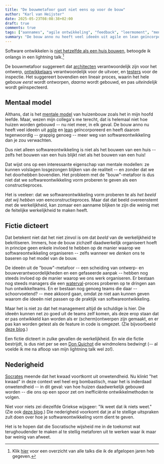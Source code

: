 ```yaml
---
title: "De bouwmetafoor gaat niet eens op voor de bouw"
author: "Karl van Heijster"
date: 2025-05-23T08:08:38+02:00
draft: true
comments: true
tags: ["aannames", "agile ontwikkeling", "feedback", "leermoment", "mentaal model", "presenteren"]
summary: "De bouw anno nu heeft veel ideeën uit agile en lean geïncorporeerd en heeft daarom tegenwoordig -- grappig genoeg -- meer weg van softwareontwikkeling dan je zou verwachten. Dus niet alleen softwareontwikkeling is niet als het bouwen van een huis -- zelfs het bouwen van een huis blijkt niet als het bouwen van een huis!"
---
```


Software ontwikkelen is [niet hetzelfde als een huis bouwen](/blog/25/03/de-bouwmetafoor/ "'De bouwmetafoor'"), betoogde ik onlangs in een lightning talk.[^1] 


De bouwmetafoor suggereert dat [architecten](/tags/software-architect-rol/ "Blogs met de tag 'software architect (rol)'") verantwoordelijk zijn voor het ontwerp, [ontwikkelaars](/tags/software-ontwikkelaar-rol/ "Blogs met de tag 'software ontwikkelaar (rol)'") verantwoordelijk voor de uitvoer, en [testers](/tags/tester-rol/ "Blogs met de tag 'tester (rol)'") voor de inspectie. Het suggereert bovendien een lineair proces, waarin het hele gebouw *eerst* wordt ontworpen, *daarna* wordt gebouwd, en pas *uiteindelijk* wordt geïnspecteerd.


## Mentaal model


Althans, dat is het [mentale model](/tags/mentaal-model/ "Blogs met de tag 'mentaal model'") van huizenbouw zoals het in mijn hoofd leefde. Maar, wezen mijn collega's me terecht, dat is helemaal niet hoe huizen worden gebouwd -- nu niet meer, in elk geval. De bouw anno nu heeft veel ideeën uit [agile](/tags/agile-ontwikkeling/ "Blogs met de tag 'agile ontwikkeling'") en [lean](https://nl.wikipedia.org/wiki/Lean_manufacturing "'Lean manufacturing', Wikipedia") geïncorporeerd en heeft daarom tegenwoordig -- grappig genoeg -- meer weg van softwareontwikkeling dan je zou verwachten.


Dus niet alleen softwareontwikkeling is niet als het bouwen van een huis -- zelfs het bouwen van een huis blijkt niet als het bouwen van een huis!


Dat wijst ons op een interessante eigenschap van mentale modellen: ze kunnen volslagen losgezongen blijken van de realiteit -- en zonder dat we het doorhebben bovendien. Het probleem met de "bouw"-metafoor is dus niet dat we softwareontwikkeling vorm proberen te geven als een constructieproces. 


Het is veeleer: dat we softwareontwikkeling vorm proberen te als *het beeld dat wij hebben van* eenconstructieproces. Maar dat dat beeld overeenstemt met de werkelijkheid, kan zomaar een aanname blijken te zijn die weinig met de feitelijke werkelijkheid te maken heeft.


## Fictie dicteert


Dat betekent niet dat het niet zinvol is om dat *beeld* van de werkelijkheid te bekritiseren. Immers, hoe de bouw zichzelf daadwerkelijk organiseert hoeft in principe geen enkele invloed te hebben op de manier waarop we softwareontwikkeling organiseren -- zelfs wanneer we *denken* ons te baseren op het model van de bouw.


De ideeën uit de "bouw"-metafoor -- een scheiding van ontwerp- en bouwverantwoordelijkheden en een gefaseerde aanpak -- hebben nog steeds invloed op de manier waarop we ons werk organiseren. Er bestaan nog steeds managers die een [waterval](/tags/waterval/ "Blogs met de tag 'waterval'")-proces proberen op te dringen aan hun ontwikkelteams. En er bestaan nog genoeg teams die daar -- schoorvoetend? -- mee akkoord gaan, omdat ze niet aan kunnen geven waarom die ideeën niet passen op de praktijk van softwareontwikkeling. 


Maar het is niet zo dat het management altijd de schuldige is hier. Die ideeën kunnen net zo goed uit de teams zelf komen, als deze erop staan dat er pas ontwikkeld kan worden als er (scherm)ontwerpen zijn gemaakt, en er pas kan worden getest als de feature in code is omgezet. (Zie bijvoorbeeld [deze blog](/blog/23/10/sprints-zijn-geen-miniwatervallen/ "'Sprints zijn geen miniwatervallen'").)


Een fictie dicteert in zulke gevallen de werkelijkheid. En wie die fictie bestrijdt, is dus niet per se een [Don Quichot](https://en.wikipedia.org/wiki/Don_Quixote "'Don Quixote', Wikipedia") die windmolens bedwingt (-- al voelde ik me na afloop van mijn lightning talk wel zo!).


## Nederigheid


[Socrates](https://plato.stanford.edu/entries/socrates/ "'Socrates', Stanford Encyclopedia of Philosophy") meende dat het kwaad voortkomt uit onwetendheid. Nu klinkt "het kwaad" in deze context wel heel erg bombastisch, maar het is inderdaad onwetendheid -- in dit geval: van hoe huizen daadwerkelijk gebouwd worden -- die ons op een spoor zet om inefficiënte ontwikkelmethoden te volgen.


Niet voor niets zei diezelfde Griekse wijsgeer: "Ik weet dat ik niets weet." (Zie ook [deze blog](/blog/23/02/de-programmeur-de-filosoof/ "'De programmeur, de filosoof'").) Die nederigheid voorkomt dat je al te stellige uitspraken zult doen over hoe je softwareontwikkeling vorm dient te geven. 


Het is te hopen dat die Socratische wijsheid me in de toekomst wat terughoudender te maken al te stellig metaforen uit te werken waar ik maar bar weinig van afweet.   


[^1]: Klik [hier](/talks/overview/ "'Overzicht'") voor een overzicht van alle talks die ik de afgelopen jaren heb gegeven.
